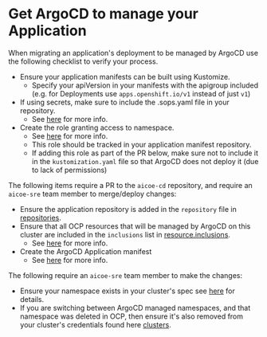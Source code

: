 # Get ArgoCD to manage your Application

When migrating an application's deployment to be managed by ArgoCD use the following checklist to verify your process.

- Ensure your application manifests can be built using Kustomize.
    - Specify your apiVersion in your manifests with the apigroup included (e.g. for Deployments use `apps.openshift.io/v1` instead of just `v1`)
- If using secrets, make sure to include the .sops.yaml file in your repository.
    - See [here](manage_your_app_secrets.md) for more info.
- Create the role granting access to namespace.
    - See [here](give_argocd_access_to_your_project.md) for more info.
    - This role should be tracked in your application manifest repository.
    - If adding this role as part of the PR below, make sure not to include it in the `kustomization.yaml` file so that ArgoCD does not deploy it (due to lack of permissions)

The following items require a PR to the `aicoe-cd` repository, and require an `aicoe-sre` team member to merge/deploy changes:

- Ensure the application repository is added in the `repository` file in [repositories](https://github.com/AICoE/aicoe-cd/blob/main/manifests/overlays/prod/configs/argo_cm/repositories).
- Ensure that all OCP resources that will be managed by ArgoCD on this cluster are included in the `inclusions` list in [resource.inclusions](https://github.com/AICoE/aicoe-cd/blob/main/manifests/overlays/prod/configs/argo_cm/resource.inclusions).
    - See [here](inclusions_explained.md) for more info.
- Create the ArgoCD Application manifest
    - See [here](create_argocd_application_manifest.md) for more info.

The following require an `aicoe-sre` team member to make the changes:

- Ensure your namespace exists in your cluster's spec see [here](admin/add_new_cluster_spec.md) for details.
- If you are switching between ArgoCD managed namespaces, and that namespace was deleted in OCP, then ensure it's also removed from your cluster's credentials found here [clusters](https://github.com/AICoE/aicoe-cd/tree/main/manifests/overlays/prod/secrets/clusters).
